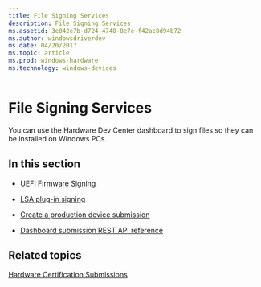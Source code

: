 ```yaml
---
title: File Signing Services
description: File Signing Services
ms.assetid: 3e042e7b-d724-4748-8e7e-f42ac8d94b72
ms.author: windowsdriverdev
ms.date: 04/20/2017
ms.topic: article
ms.prod: windows-hardware
ms.technology: windows-devices
---
```


# File Signing Services


You can use the Hardware Dev Center dashboard to sign files so they can be installed on Windows PCs.

## <span id="In_this_section"></span><span id="in_this_section"></span><span id="IN_THIS_SECTION"></span>In this section


-   [UEFI Firmware Signing](https://msdn.microsoft.com/library/windows/hardware/hh973604.aspx)

-   [LSA plug-in signing](https://msdn.microsoft.com/library/windows/hardware/dn629520.aspx)

-   [Create a production device submission](https://msdn.microsoft.com/library/windows/hardware/dn800660.aspx)

-   [Dashboard submission REST API reference](https://msdn.microsoft.com/library/windows/hardware/dn800654.aspx)

## <span id="related_topics"></span>Related topics


[Hardware Certification Submissions](https://msdn.microsoft.com/library/windows/hardware/br230796.aspx)

 

 






